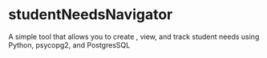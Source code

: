# studentNeedsNavigator

A simple tool that allows you to create , view, and track student needs using Python, psycopg2, and PostgresSQL
